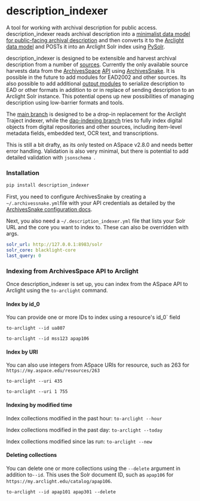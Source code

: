# description_indexer
A tool for working with archival description for public access. description_indexer reads archival description into a [minimalist data model for public-facing archival description](https://github.com/UAlbanyArchives/description_indexer/blob/main/description_indexer/models/description.py) and then converts it to the [Arclight data model](https://github.com/UAlbanyArchives/description_indexer/blob/main/description_indexer/models/arclight.py) and POSTs it into an Arclight Solr index using [PySolr](https://github.com/django-haystack/pysolr).

description_indexer is designed to be extensible and harvest archival description from a number of [sources](https://github.com/UAlbanyArchives/description_indexer/tree/main/description_indexer/inputs). Currently the only available source harvests data from the [ArchivesSpace](https://github.com/archivesspace/archivesspace) [API](https://archivesspace.github.io/archivesspace/api/#introduction) using [ArchivesSnake](https://github.com/archivesspace-labs/ArchivesSnake). It is possible in the future to add modules for EAD2002 and other sources. Its also possible to add additional [output modules](https://github.com/UAlbanyArchives/description_indexer/tree/main/description_indexer/outputs) to serialize description to EAD or other formats in addition to or in replace of sending description to an Arclight Solr instance. This potential opens up new possibilities of managing description using low-barrier formats and tools.

The [main branch](https://github.com/UAlbanyArchives/description_indexer) is designed to be a drop-in replacement for the Arclight Traject indexer, while the [dao-indexing branch](https://github.com/UAlbanyArchives/description_indexer/tree/dao-indexing) tries to fully index digital objects from digital repositories and other sources, including item-level metadata fields, embedded text, OCR text, and transcriptions. 

This is still a bit drafty, as its only tested on ASpace v2.8.0 and needs better error handling. Validation is also very minimal, but there is potential to add detailed validation with `jsonschema `.

### Installation

```python
pip install description_indexer
```

First, you need to configure ArchivesSnake by creating a `~/.archivessnake.yml`file with your API credentials as detailed by the [ArchivesSnake configuration docs](https://github.com/archivesspace-labs/ArchivesSnake#configuration).

Next, you also need a `~/.description_indexer.yml` file that lists your Solr URL and the core you want to index to. These can also be overridden with args.

```yml
solr_url: http://127.0.0.1:8983/solr
solr_core: blacklight-core
last_query: 0
```

### Indexing from ArchivesSpace API to Arclight

Once description_indexer is set up, you can index from the ASpace API to Arclight using the `to-arclight` command.

#### Index by id_0

You can provide one or more IDs to index using a resource's id_0` field

`to-arclight --id ua807`

`to-arclight --id mss123 apap106`

#### Index by URI

You can also use integers from ASpace URIs for resource, such as 263 for `https://my.aspace.edu/resources/263`

`to-arclight --uri 435`

`to-arclight --uri 1 755`

#### Indexing by modified time

Index collections modified in the past hour: `to-arclight --hour`

Index collections modified in the past day: `to-arclight --today`

Index collections modified since las run: `to-arclight --new`

#### Deleting collections

You can delete one or more collections using the `--delete` argument in addition to`--id`. This uses the Solr document ID, such as `apap106` for `https://my.arclight.edu/catalog/apap106`.

`to-arclight --id apap101 apap301 --delete`
